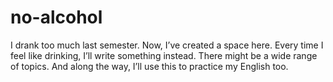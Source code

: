# no-alcohol
I drank too much last semester.
Now, I’ve created a space here.
Every time I feel like drinking, I’ll write something instead.
There might be a wide range of topics.
And along the way, I’ll use this to practice my English too.
